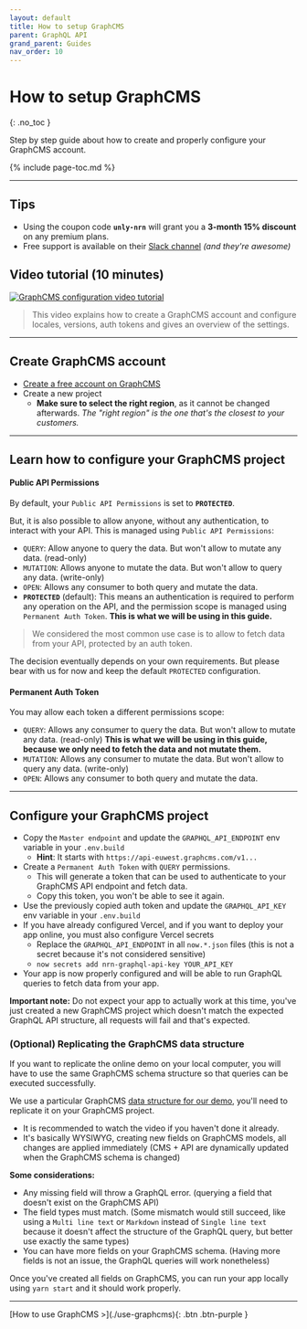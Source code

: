 ```yaml
---
layout: default
title: How to setup GraphCMS
parent: GraphQL API
grand_parent: Guides
nav_order: 10
---
```


# How to setup GraphCMS
{: .no_toc }

<div class="code-example" markdown="1">
Step by step guide about how to create and properly configure your GraphCMS account.
</div>

{% include page-toc.md %}

---

## Tips

- Using the coupon code **`unly-nrn`** will grant you a **3-month 15% discount** on any premium plans.
- Free support is available on their [Slack channel](https://graphcms.slack.com) _(and they're awesome)_

## Video tutorial (10 minutes)

[![GraphCMS configuration video tutorial](https://img.youtube.com/vi/ig5a7LXTiBM/maxresdefault.jpg)](http://youtu.be/ig5a7LXTiBM?hd=1)

> This video explains how to create a GraphCMS account and configure locales, versions, auth tokens and gives an overview of the settings.

---

## Create GraphCMS account

- [Create a free account on GraphCMS](https://graphcms.com/?ref=unly-nrn)
- Create a new project
    - **Make sure to select the right region**, as it cannot be changed afterwards.
    _The "right region" is the one that's the closest to your customers._

---

## Learn how to configure your GraphCMS project

#### Public API Permissions

By default, your `Public API Permissions` is set to **`PROTECTED`**.

But, it is also possible to allow anyone, without any authentication, to interact with your API.
This is managed using `Public API Permissions`:
- `QUERY`: Allow anyone to query the data. But won't allow to mutate any data. (read-only)
- `MUTATION`: Allows anyone to mutate the data. But won't allow to query any data. (write-only)
- `OPEN`: Allows any consumer to both query and mutate the data.
- **`PROTECTED`** (default): This means an authentication is required to perform any operation on the API, and the permission scope is managed using `Permanent Auth Token`.
    **This is what we will be using in this guide.**

> We considered the most common use case is to allow to fetch data from your API, protected by an auth token.

The decision eventually depends on your own requirements. But please bear with us for now and keep the default `PROTECTED` configuration.

#### Permanent Auth Token

You may allow each token a different permissions scope:
- `QUERY`: Allows any consumer to query the data. But won't allow to mutate any data. (read-only)
    **This is what we will be using in this guide, because we only need to fetch the data and not mutate them.**
- `MUTATION`: Allows any consumer to mutate the data. But won't allow to query any data. (write-only)
- `OPEN`: Allows any consumer to both query and mutate the data.

---

## Configure your GraphCMS project

- Copy the `Master endpoint` and update the `GRAPHQL_API_ENDPOINT` env variable in your `.env.build`
    - **Hint**: It starts with `https://api-euwest.graphcms.com/v1...`
- Create a `Permanent Auth Token` with `QUERY` permissions.
    - This will generate a token that can be used to authenticate to your GraphCMS API endpoint and fetch data.
    - Copy this token, you won't be able to see it again.
- Use the previously copied auth token and update the `GRAPHQL_API_KEY` env variable in your `.env.build`
- If you have already configured Vercel, and if you want to deploy your app online, you must also configure Vercel secrets
    - Replace the `GRAPHQL_API_ENDPOINT` in all `now.*.json` files (this is not a secret because it's not considered sensitive)
    - `now secrets add nrn-graphql-api-key YOUR_API_KEY`
- Your app is now properly configured and will be able to run GraphQL queries to fetch data from your app.

**Important note:**
Do not expect your app to actually work at this time, you've just created a new GraphCMS project which doesn't match the expected GraphQL API structure, all requests will fail and that's expected.

### (Optional) Replicating the GraphCMS data structure

If you want to replicate the online demo on your local computer, you will have to use the same GraphCMS schema structure so that queries can be executed successfully.

We use a particular GraphCMS [data structure for our demo](../../reference/demo-database-structure), you'll need to replicate it on your GraphCMS project.
- It is recommended to watch the video if you haven't done it already.
- It's basically WYSIWYG, creating new fields on GraphCMS models, all changes are applied immediately (CMS + API are dynamically updated when the GraphCMS schema is changed)

**Some considerations:**
- Any missing field will throw a GraphQL error. (querying a field that doesn't exist on the GraphCMS API)
- The field types must match. (Some mismatch would still succeed, like using a `Multi line text` or `Markdown` instead of `Single line text` because it doesn't affect the structure of the GraphQL query, but better use exactly the same types)
- You can have more fields on your GraphCMS schema. (Having more fields is not an issue, the GraphQL queries will work nonetheless)

Once you've created all fields on GraphCMS, you can run your app locally using `yarn start` and it should work properly.

---

<div class="pagination-section space-even">
    <span class="fs-4" markdown="1">
    [How to use GraphCMS >](./use-graphcms){: .btn .btn-purple }
    </span>
</div>
